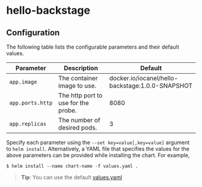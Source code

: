 # hello-backstage

## Configuration

The following table lists the configurable parameters and their default values.

| Parameter | Description | Default |
|  ---  |  ---  |  ---  |
| `app.image` | The container image to use. | docker.io/iocanel/hello-backstage:1.0.0-SNAPSHOT |
| `app.ports.http` | The http port to use for the probe. | 8080 |
| `app.replicas` | The number of desired pods. | 3 |

Specify each parameter using the `--set key=value[,key=value]` argument to `helm install`.
Alternatively, a YAML file that specifies the values for the above parameters can be provided while installing the chart. For example,
```
$ helm install --name chart-name -f values.yaml .
```
> **Tip**: You can use the default [values.yaml](values.yaml)
